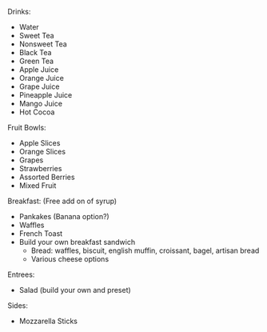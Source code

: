 Drinks: 
* Water
* Sweet Tea
* Nonsweet Tea
* Black Tea
* Green Tea
* Apple Juice
* Orange Juice
* Grape Juice
* Pineapple Juice
* Mango Juice
* Hot Cocoa

Fruit Bowls: 
* Apple Slices
* Orange Slices
* Grapes
* Strawberries
* Assorted Berries
* Mixed Fruit

Breakfast: (Free add on of syrup)
* Pankakes (Banana option?)
* Waffles 
* French Toast
* Build your own breakfast sandwich
  * Bread: waffles, biscuit, english muffin, croissant, bagel, artisan bread
  * Various cheese options

Entrees: 
* Salad (build your own and preset)

Sides: 
* Mozzarella Sticks